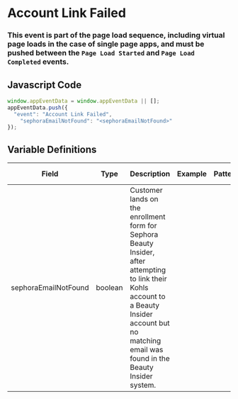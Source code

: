 # Account Link Failed

### This event is part of the page load sequence, including virtual page loads in the case of single page apps, and must be pushed between the `Page Load Started` and `Page Load Completed` events.

## Javascript Code
```js
window.appEventData = window.appEventData || [];
appEventData.push({
  "event": "Account Link Failed",
    "sephoraEmailNotFound": "<sephoraEmailNotFound>"
});
```

## Variable Definitions

|Field|Type|Description|Example|Pattern|Min Length|Max Length|Minimum|Maximum|Multiple Of|
| --- | --- | --- | --- | --- | --- | --- | --- | --- | --- |
|sephoraEmailNotFound|boolean|Customer lands on the enrollment form for Sephora Beauty Insider, after attempting to link their Kohls account to a Beauty Insider account but no matching email was found in the Beauty Insider system.||||||||
